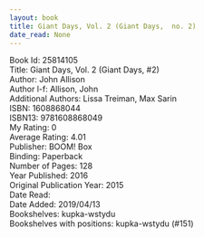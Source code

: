 ```yaml
---
layout: book
title: Giant Days, Vol. 2 (Giant Days,  no. 2)
date_read: None
---
```


Book Id: 25814105<br />
Title: Giant Days, Vol. 2 (Giant Days, #2)<br />
Author: John Allison<br />
Author l-f: Allison, John<br />
Additional Authors: Lissa Treiman, Max Sarin<br />
ISBN: 1608868044<br />
ISBN13: 9781608868049<br />
My Rating: 0<br />
Average Rating: 4.01<br />
Publisher: BOOM! Box<br />
Binding: Paperback<br />
Number of Pages: 128<br />
Year Published: 2016<br />
Original Publication Year: 2015<br />
Date Read: <br />
Date Added: 2019/04/13<br />
Bookshelves: kupka-wstydu<br />
Bookshelves with positions: kupka-wstydu (#151)<br />

